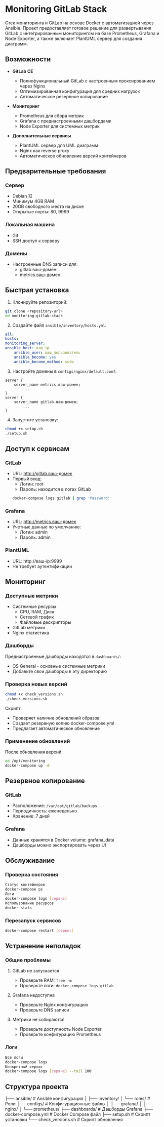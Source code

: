 # Monitoring GitLab Stack

Стек мониторинга и GitLab на основе Docker с автоматизацией через Ansible. Проект предоставляет готовое решение для развертывания GitLab с интегрированным мониторингом на базе Prometheus, Grafana и Node Exporter, а также включает PlantUML сервер для создания диаграмм.

## Возможности

- **GitLab CE**
  - Полнофункциональный GitLab с настроенным проксированием через Nginx
  - Оптимизированная конфигурация для средних нагрузок
  - Автоматическое резервное копирование

- **Мониторинг**
  - Prometheus для сбора метрик
  - Grafana с преднастроенными дашбордами
  - Node Exporter для системных метрик

- **Дополнительные сервисы**
  - PlantUML сервер для UML диаграмм
  - Nginx как reverse proxy
  - Автоматическое обновление версий контейнеров

## Предварительные требования

### Сервер
- Debian 12
- Минимум 4GB RAM
- 20GB свободного места на диске
- Открытые порты: 80, 9999

### Локальная машина
- Git
- SSH доступ к серверу

### Домены
- Настроенные DNS записи для:
  - gitlab.ваш-домен
  - metrics.ваш-домен

## Быстрая установка

1. Клонируйте репозиторий:
```bash
git clone <repository-url>
cd monitoring-gitlab-stack
```

2. Создайте файл `ansible/inventory/hosts.yml`:

```yaml
all:
hosts:
monitoring_server:
ansible_host: ваш_ip
    ansible_user: ваш_пользователь
    ansible_become: yes
    ansible_become_method: sudo
```

3. Настройте домены в `configs/nginx/default.conf`:

```nginx
server {
    server_name metrics.ваш-домен;
        ...
}
server {
    server_name gitlab.ваш-домен;
        ...
}
```

4. Запустите установку:

```bash
chmod +x setup.sh
./setup.sh
```

## Доступ к сервисам

### GitLab
- URL: http://gitlab.ваш-домен
- Первый вход:
  - Логин: root
  - Пароль: находится в логах GitLab
  ```bash
  docker-compose logs gitlab | grep 'Password:'
  ```

### Grafana
- URL: http://metrics.ваш-домен
- Учетные данные по умолчанию:
  - Логин: admin
  - Пароль: admin

### PlantUML
- URL: http://ваш-ip:9999
- Не требует аутентификации

## Мониторинг

### Доступные метрики
- Системные ресурсы
  - CPU, RAM, Диск
  - Сетевой трафик
  - Файловые дескрипторы
- GitLab метрики
- Nginx статистика

### Дашборды
Преднастроенные дашборды находятся в `dashboards/`:
- OS General - основные системные метрики
- Добавьте свои дашборды в эту директорию


### Проверка новых версий
```bash
chmod +x check_versions.sh
./check_versions.sh
```
Скрипт:
- Проверяет наличие обновлений образов
- Создает резервную копию docker-compose.yml
- Предлагает автоматическое обновление

### Применение обновлений
После обновления версий:
```bash
cd /opt/monitoring
docker-compose up -d
```

## Резервное копирование

### GitLab
- Расположение: `/var/opt/gitlab/backups`
- Периодичность: еженедельно
- Хранение: 7 дней

### Grafana
- Данные хранятся в Docker volume: grafana_data
- Дашборды можно экспортировать через UI

## Обслуживание

### Проверка состояния

```bash
Статус контейнеров
docker-compose ps
Логи
docker-compose logs [сервис]
Использование ресурсов
docker stats
```
### Перезапуск сервисов
```bash
docker-compose restart [сервис]
```

## Устранение неполадок

### Общие проблемы
1. GitLab не запускается
   - Проверьте RAM: `free -m`
   - Проверьте логи: `docker-compose logs gitlab`

2. Grafana недоступна
   - Проверьте Nginx конфигурацию
   - Проверьте DNS записи

3. Метрики не собираются
   - Проверьте доступность Node Exporter
   - Проверьте конфигурацию Prometheus

### Логи
```bash
Все логи
docker-compose logs
Конкретный сервис
docker-compose logs [сервис] --tail 100
```
## Структура проекта
├── ansible/ # Ansible конфигурация
│ ├── inventory/ 
│ └── roles/ # Роли
├── configs/ # Конфигурационные файлы
│ ├── grafana/
│ ├── nginx/
│ └── prometheus/
├── dashboards/ # Дашборды Grafana
├── docker-compose.yml # Docker Compose файл
├── setup.sh # Скрипт установки
└── check_versions.sh # Скрипт обновления



